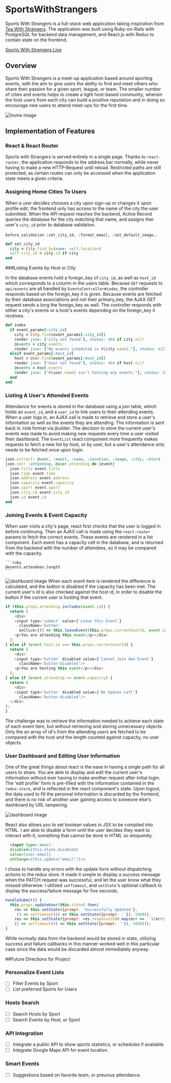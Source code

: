 [TeaWithStrangers]: http://www.teawithstrangers.com/

# SportsWithStrangers
Sports With Strangers is a full-stack web application taking inspiration from [Tea With Strangers][TeaWithStrangers].
The application was built using Ruby-on-Rails with PostgreSQL for backend data management, and React.js with Redux to contain state on the frontend.

[Sports With Strangers Live](http://www.sportswithstrangers.online)

## Overview

Sports With Strangers is a meet-up application based around sporting events, with the aim to give users the ability to find and meet others who share their passion for a given sport, league, or team. The smaller number of cities and events helps to create a tight host-based community, wherein the host users from each city can build a positive reputation and in doing so encourage new users to attend meet-ups for the first time.

![home image](docs/screenshots/homepage.png)
## Implementation of Features

### React & React Router

Sports with Strangers is served entirely in a single page. Thanks to `react-router`, the application responds to the address bar normally, while never having to make a new HTTP-Request until reload. Restricted paths are still protected, as certain routes can only be accessed when the application state meets a given criteria.

### Assigning Home Cities To Users

When a user decides chooses a city upon sign-up or changes it upon profile edit, the frontend only has access to the name of the city the user submitted. When the API request reaches the backend, Active Record queries the database for the city matching that name, and assigns ther user's `city_id` prior to database validation.

`before_validation :set_city_id, :format_email, :set_default_image`...

```ruby
def set_city_id
  city = City.find_by(name: self.location)
  self.city_id = city.id if city
end
```

###Listing Events by Host or City

  In the database events hold a foreign_key of `city_id`, as well as `host_id` which corresponds to a column in the users table. Because `GET` requests to `api/events` are all handled by `EventsController#index`, the controller responds based on the foreign_key it is given. Because events are fetched by their database associations and not their primary_key, the AJAX GET request sends a long the foreign_key as well. The controller responds with either a city's events or a host's events depending on the foreign_key it receives.

  ```ruby
  def index
    if event_params[:city_id]
      city = City.find(event_params[:city_id])
      render json: ['City not found'], status: 404 if city.nil?
      @events = city.events
      render json: ["No events scheduled in #{city.name}."], status: 422 if @events.empty?
    elsif event_params[:host_id]
      host = User.find(event_params[:host_id])
      render json: ['User not found'], status: 404 if host.nil?
      @events = host.events
      render json: ["#{user.name} isn't hosting any events."], status: 422 if @events.empty?
    end
  end
  ```
### Listing A User's Attended Events

Attendance for events is stored in the database using a join table, which holds an `event_id`, and a `user_id` to link users to their attending events. When a user logs in, an AJAX call is made to retrieve and store a user's information as well as the events they are attending. The information is sent back in `JSON` format via jbuilder. The decision to store the current user's events was made to avoid making new requests every time a user visited their dashboard. The `EventList` react component more frequently makes requests to fetch a new list by host, or by user, but a user's attendance only needs to be fetched once upon login.

```ruby
json.extract! @user, :email, :name, :location, :image, :city, :blurb
json.set! :attending, @user.attending do |event|
  json.title event.title
  json.time event.time
  json.address event.address
  json.capacity event.capacity
  json.sport event.sport
  json.city_id event.city_id
  json.id event.id
end
```

### Joining Events & Event Capacity

  When user visits a city's page, react first checks that the user is logged in before continuing. Then an AJAX call is made using the `react-router` params to fetch the correct events. These events are rendered in a list component. Each event has a capacity cell in the database, and is returned from the backend with the number of attendees, so it may be compared with the capacity.

    ```ruby
    @events.attendees.length
    ```

![dashboard image](docs/screenshots/city-show.png)
  When each event item is rendered the difference is calculated, and the button is disabled if the capacity has been met. The current user's id is also checked against the host id, in order to disable the button if the current user is hosting that event.

  ```javascript
  if (this.props.attending.includes(event.id)) {
    return (
      <div>
      <input type='submit' value={'Leave this Event'}
        className='button'
        onClick={() => this.leaveEvent(this.props.currentUserId, event.id)} />
      <p>You are attending this event</p></div>
    );
  } else if (event.host.id === this.props.currentUserId) {
    return (
      <div>
      <input type='button' disabled value={'Cannot Join Own Event'}
        className='button-disabled'/>
      <p>You are hosting this event</p></div>
    );
  } else if (event.attending >= event.capacity) {
    return (
      <div>
      <input type='button' disabled value={'No Spaces Left'}
        className='button-disabled'/>
    </div>
  );
}

```

The challenge was to retrieve the information needed to achieve each state of each event item, but without retrieving and storing unnecessary objects. Only the an array of id's from the attending users are fetched to be compared with the host and the length counted against capacity, no user objects.

###  User Dashboard and Editing User Information

One of the great things about react is the ease in having a single path for all users to share. You are able to display and edit the current user's information without ever having to make another request after initial login. The 'edit profile' form is pre-filled with the information contained in the `redux-store`, and is reflected in the react component's state. Upon logout, the data used to fill the personal information is discarded by the frontend, and there is no risk of another user gaining access to someone else's dashboard by URL tampering.

![dashboard image](docs/screenshots/dashboard.png)

React also allows you to set boolean values in JSX to be compiled into HTML. I am able to disable a form until the user decides they want to interact with it, something that cannot be done in HTML so eloquently.

```HTML
  <input type='email'
  disabled={this.state.disabled}
  value={user.email}
  onChange={this.update('email')}/>
```

I chose to handle any errors with the update form without dispatching actions to the redux store. It made it simple to display a success message when the PATCH request was successful, and let the user know what they missed otherwise. I utilized `setTimeout`, and `setState`'s optional callback to display the success/failure message for five seconds.

```javascript
handleSubmit() {
  this.props.updateUser(this.state).then(
    res => this.setState({prompt: 'Successfully Updated'},
     () => setTimeout(() => this.setState({prompt: ''}), 5000)),
    res => this.setState({prompt: res.responseJSON.map(err => ` ${err}. `)},
    () => setTimeout(() => this.setState({prompt: ''}), 5000)));
}
```
While normally data from the backend would be stored in state, utilizing success and failure callbacks in this manner worked well in this particular case since the data would be discarded almost immediately anyway.

##Future Directions for Project

### Personalize Event Lists
- [ ] Filter Events by Sport
- [ ] List preferred Sports for Users

### Hosts Search
- [ ] Search Hosts by Sport
- [ ] Search Events by Host, or Sport

### API Integration
- [ ] Integrate a public API to show sports statistics, or schedules if available.
- [ ] Integrate Google Maps API for event location.

### Smart Events
- [ ] Suggestions based on favorite team, or previous attendance.
